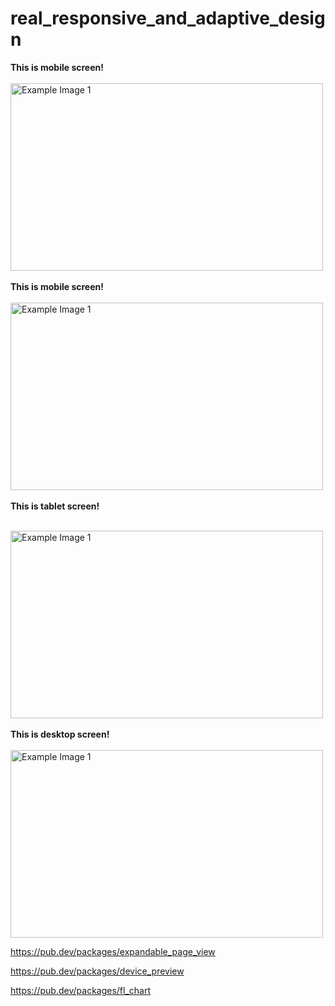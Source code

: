 # real_responsive_and_adaptive_design


<strong>This is mobile screen!</strong>
<br></br>
<img src="assets/images/Screenshot 2024-01-18 at 2.56.37 PM.png" alt="Example Image 1" width="500" height="300">
<br></br>
<strong>This is mobile screen!</strong>
<br></br>
<img src="assets/images/Screenshot 2024-01-18 at 2.56.45 PM.png" alt="Example Image 1" width="500" height="300">
<br></br>
<strong>This is tablet screen!</strong>
<br></br>

<img src="assets/images/Screenshot 2024-01-18 at 2.57.38 PM.png" alt="Example Image 1" width="500" height="300">
<br></br>
<strong>This is desktop screen!</strong>
<br></br>

<img src="assets/images/Screenshot 2024-01-18 at 2.57.16 PM.png" alt="Example Image 1" width="500" height="300">




https://pub.dev/packages/expandable_page_view


https://pub.dev/packages/device_preview


https://pub.dev/packages/fl_chart